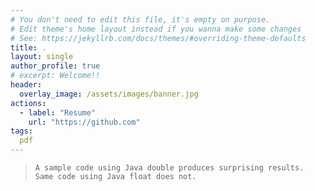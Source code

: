 ```yaml
---
# You don't need to edit this file, it's empty on purpose.
# Edit theme's home layout instead if you wanna make some changes
# See: https://jekyllrb.com/docs/themes/#overriding-theme-defaults
title: .                                                      
layout: single
author_profile: true
# excerpt: Welcome!!
header:
  overlay_image: /assets/images/banner.jpg
actions:
  - label: "Resume"
    url: "https://github.com"
tags:
  pdf
---
```


> ``` A sample code using Java double produces surprising results. Same code using Java float does not. ```


<script src="https://gist.github.com/viraj-vs/041d25ef3fd2913e8e99f3731d06aca9.js"></script>
